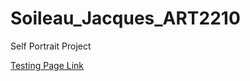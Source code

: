 # Soileau_Jacques_ART2210

Self Portrait Project


[Testing Page Link](https://jacquessoileau.github.io/Soileau_Jacques_ART2210/Soileau_Jacques_ART2210_Self-portrait_Fall2019/Project_1.html)

